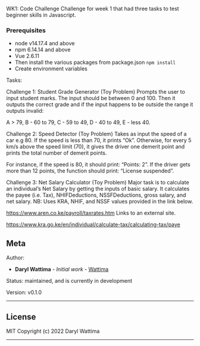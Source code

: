 WK1: Code Challenge
Challenge for week 1 that had three tasks to test beginner skills in Javascript.

### Prerequisites
* node v14.17.4 and above
* npm 6.14.14 and above
* Vue 2.6.11
* Then install the various packages from package.json `npm install`
* Create environment variables

Tasks:

Challenge 1: Student Grade Generator (Toy Problem)
Prompts the user to input student marks. The input should be between 0 and 100. Then  it outputs the correct grade and if the input happens to be outside the range it outputs invalid: 

A > 79, B - 60 to 79, C -  59 to 49, D - 40 to 49, E - less 40.

Challenge 2: Speed Detector (Toy Problem)
Takes as input the speed of a car e.g 80. If the speed is less than 70, it prints “Ok”. Otherwise, for every 5 km/s above the speed limit (70), it gives the driver one demerit point and prints the total number of demerit points.

For instance, if the speed is 80, it should print: “Points: 2”. If the driver gets more than 12 points, the function should print: “License suspended”.

 

Challenge 3: Net Salary Calculator (Toy Problem)
Major task is to calculate an individual’s Net Salary by getting the inputs of basic salary. It calculates the payee (i.e. Tax), NHIFDeductions, NSSFDeductions, gross salary, and net salary. 
NB: Uses KRA, NHIF, and NSSF values provided in the link below.

https://www.aren.co.ke/payroll/taxrates.htm Links to an external site.  

https://www.kra.go.ke/en/individual/calculate-tax/calculating-tax/paye

Meta
----
Author:
   * **Daryl Wattima** - *Initial work* - [Wattima](https://github.com/Wattima) 

Status:
    maintained, and is currently in development

Version:
    v0.1.0

-----
## License
MIT 
Copyright (c) 2022 Daryl Wattima

-------------

